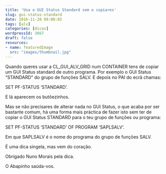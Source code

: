 ```yaml
---
title: 'Usa o GUI Status Standard sem o copiares'
slug: gui-status-standard
date: 2016-11-28 09:00:02
tags: [alv]
categories: [dicas]
wordpressId: 3667
draft: false
resources:
- name: featuredImage
  src: "images/thumbnail.jpg"
---
```

Quando queres usar a CL_GUI_ALV_GRID num CONTAINER tens de copiar um GUI Status standard de outro programa. Por exemplo o GUI Status “STANDARD" do grupo de funções SALV. E depois no PAI do ecrã chamas:

SET PF-STATUS ‘STANDARD’.

E lá aparecem os butõezinhos.

<!--more-->

Mas se não precisares de alterar nada no GUI Status, o que acaba por ser bastante comum, há uma forma mais práctica de fazer isto sem ter de copiar o GUI Status STANDARD para o teu grupo de funções ou programa:

SET PF-STATUS ‘STANDARD’ OF PROGRAM ‘SAPLSALV’.

Em que SAPLSALV é o nome do programa do grupo de funções SALV.

É uma dica singela, mas vem do coração.

Obrigado Nuno Morais pela dica.

O Abapinho saúda-vos.
